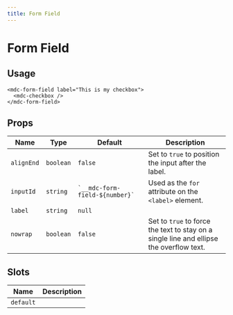 ```yaml
---
title: Form Field
---
```


# Form Field

<v-form-field-demo1 />

## Usage

```vue
<mdc-form-field label="This is my checkbox">
  <mdc-checkbox />
</mdc-form-field>
```

## Props

| Name | Type | Default | Description |
| ---- | ---- | ------- | ----------- |
| `alignEnd` | `boolean` | `false` | Set to `true` to position the input after the label. |
| `inputId` | `string` | `` `__mdc-form-field-${number}` `` | Used as the `for` attribute on the `<label>` element. |
| `label` | `string` | `null` |
| `nowrap` | `boolean` | `false` | Set to `true` to force the text to stay on a single line and ellipse the overflow text. |

## Slots

| Name | Description |
| ---- | ----------- |
| `default` |
